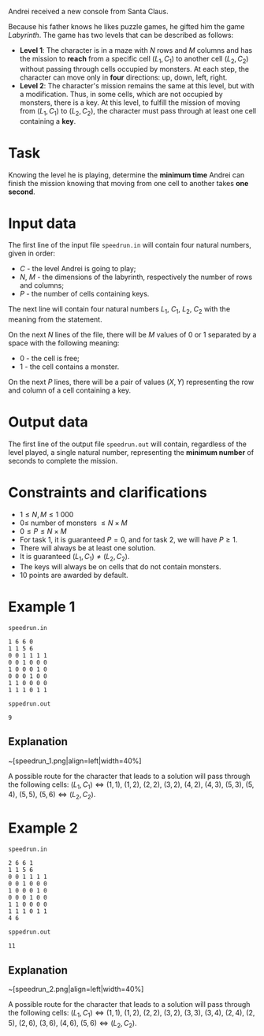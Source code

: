 Andrei received a new console from Santa Claus.

Because his father knows he likes puzzle games, he gifted him the game *Labyrinth*. The game has two levels that can be described as follows:
* **Level 1**: The character is in a maze with $N$ rows and $M$ columns and has the mission to **reach** from a specific cell $(L_1, C_1)$ to another cell $(L_2, C_2)$ without passing through cells occupied by monsters. At each step, the character can move only in **four** directions: up, down, left, right.
* **Level 2**: The character's mission remains the same at this level, but with a modification. Thus, in some cells, which are not occupied by monsters, there is a key. At this level, to fulfill the mission of moving from $(L_1, C_1)$ to $(L_2, C_2)$, the character must pass through at least one cell containing a **key**.

# Task

Knowing the level he is playing, determine the **minimum time** Andrei can finish the mission knowing that moving from one cell to another takes **one second**.

# Input data

The first line of the input file `speedrun.in` will contain four natural numbers, given in order:
* $C$ - the level Andrei is going to play;
* $N$, $M$ - the dimensions of the labyrinth, respectively the number of rows and columns;
* $P$ - the number of cells containing keys.

The next line will contain four natural numbers $L_1$, $C_1$, $L_2$, $C_2$ with the meaning from the statement.

On the next $N$ lines of the file, there will be $M$ values of $0$ or $1$ separated by a space with the following meaning:
* $0$ - the cell is free;
* $1$ - the cell contains a monster.

On the next $P$ lines, there will be a pair of values $(X, Y)$ representing the row and column of a cell containing a key.

# Output data

The first line of the output file `speedrun.out` will contain, regardless of the level played, a single natural number, representing the **minimum number** of seconds to complete the mission.

# Constraints and clarifications

* $1 \le N, M \le 1\ 000$
* $0 \le$ number of monsters $\le N \times M$
* $0 \le P \le N \times M$
* For task 1, it is guaranteed $P = 0$, and for task 2, we will have $P \ge 1$.
* There will always be at least one solution.
* It is guaranteed $(L_1, C_1) \neq (L_2, C_2)$.
* The keys will always be on cells that do not contain monsters.
* $10$ points are awarded by default.

# Example 1

`speedrun.in`
```
1 6 6 0
1 1 5 6
0 0 1 1 1 1
0 0 1 0 0 0
1 0 0 0 1 0
0 0 0 1 0 0
1 1 0 0 0 0
1 1 1 0 1 1
```

`sppedrun.out`
```
9
```

## Explanation

~[speedrun_1.png|align=left|width=40%]

A possible route for the character that leads to a solution will pass through the following cells: $(L_1, C_1) \Leftrightarrow (1, 1)$, $(1, 2)$, $(2, 2)$, $(3, 2)$, $(4, 2)$, $(4, 3)$, $(5, 3)$, $(5, 4)$, $(5, 5)$, $(5,6) \Leftrightarrow (L_2, C_2)$.

# Example 2

`speedrun.in`
```
2 6 6 1
1 1 5 6
0 0 1 1 1 1
0 0 1 0 0 0
1 0 0 0 1 0
0 0 0 1 0 0
1 1 0 0 0 0
1 1 1 0 1 1
4 6 
```

`sppedrun.out`
```
11
```

## Explanation

~[speedrun_2.png|align=left|width=40%]

A possible route for the character that leads to a solution will pass through the following cells: $(L_1, C_1) \Leftrightarrow (1, 1)$, $(1, 2)$, $(2, 2)$, $(3, 2)$, $(3,3)$, $(3,4)$, $(2,4)$, $(2,5)$, $(2,6)$, $(3,6)$, $(4,6)$, $(5,6) \Leftrightarrow (L_2, C_2)$.